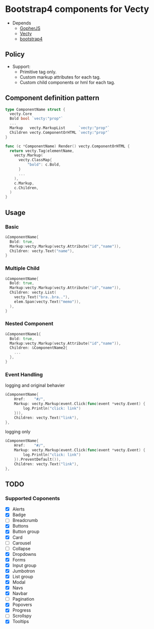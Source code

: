 # Bootstrap4 components for Vecty

- Depends
  - [GopherJS](htts://github.com/gopherjs/gopherjs)
  - [Vecty](https://github.com/gopherjs/vecty)
  - [bootstrap4](https://getbootstrap.com/docs/4.0/getting-started/introduction/)

## Policy

- Support:
  - Primitive tag only.
  - Custom markup attributes for each tag.
  - Custom child components or hml for each tag.

## Component definition pattern

```go
type ComponentName struct {
  vecty.Core
  Bold bool `vecty:"prop"`
  ...
  Markup   vecty.MarkupList      `vecty:"prop"`
  Children vecty.ComponentOrHTML `vecty:"prop"`
}

func (c *ComponentName) Render() vecty.ComponentOrHTML {
  return vecty.Tag(elementName,
    vecty.Markup(
      vecty.ClassMap{
          "bold": c.Bold,
      }
      ...
    ),
    c.Markup,
    c.Children,
  )
}
```

## Usage

### Basic

```go
&ComponentName{
  Bold: true,
  Markup:vecty.Markup(vecty.Attribute("id","name")),
  Children: vecty.Text("name"),
}
```

### Multiple Child

```go
&ComponentName{
  Bold: true,
  Markup:vecty.Markup(vecty.Attribute("id","name")),
  Children: vecty.List(
    vecty.Text("bra..bra.."),
    elem.Span(vecty.Text("memo")),
  ),
}
```

### Nested Component

```go
&ComponentName1{
  Bold: true,
  Markup:vecty.Markup(vecty.Attribute("id","name")),
  Children: &ComponentName2{
    ...
  },
}
```

### Event Handling

logging and original behavier

```go
&ComponentName{
    Href:    "#/",
    Markup: vecty.Markup(event.Click(func(event *vecty.Event) {
        log.Println("click: link")
    })),
    Children: vecty.Text("link"),
},
```

logging only

```go
&ComponentName{
    Href:    "#/",
    Markup: vecty.Markup(event.Click(func(event *vecty.Event) {
        log.Println("click: link")
    }).PreventDefault()),
    Children: vecty.Text("link"),
},
```

## TODO

### Supported Coponents

- [x] Alerts
- [x] Badge
- [ ] Breadcrumb
- [x] Buttons
- [x] Button group
- [x] Card
- [ ] Carousel
- [ ] Collapse
- [x] Dropdowns
- [x] Forms
- [x] Input group
- [x] Jumbotron
- [x] List group
- [x] Modal
- [x] Navs
- [x] Navbar
- [ ] Pagination
- [x] Popovers
- [x] Progress
- [ ] Scrollspy
- [x] Tooltips
